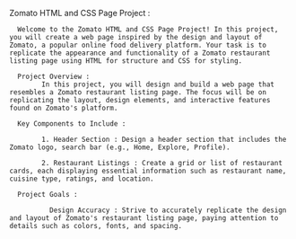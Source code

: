 Zomato HTML and CSS Page Project :

      Welcome to the Zomato HTML and CSS Page Project! In this project, you will create a web page inspired by the design and layout of Zomato, a popular online food delivery platform. Your task is to replicate the appearance and functionality of a Zomato restaurant listing page using HTML for structure and CSS for styling.

      Project Overview :
            In this project, you will design and build a web page that resembles a Zomato restaurant listing page. The focus will be on replicating the layout, design elements, and interactive features found on Zomato's platform.

      Key Components to Include :

            1. Header Section : Design a header section that includes the Zomato logo, search bar (e.g., Home, Explore, Profile).
            
            2. Restaurant Listings : Create a grid or list of restaurant cards, each displaying essential information such as restaurant name, cuisine type, ratings, and location.

      Project Goals :

              Design Accuracy : Strive to accurately replicate the design and layout of Zomato's restaurant listing page, paying attention to details such as colors, fonts, and spacing.

